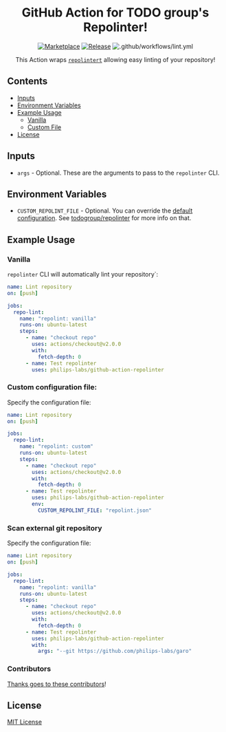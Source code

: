 <div align="center">

# GitHub Action for TODO group's Repolinter!

[![Marketplace](https://img.shields.io/badge/GitHub-Marketplace-green.svg)](https://github.com/marketplace/actions/repolinter) [![Release](https://img.shields.io/github/release/philips-labs/github-action-repolinter.svg)](https://github.com/philips-labs/github-action-repolinter/releases) ![.github/workflows/lint.yml](https://github.com/philips-labs/github-action-repolinter/workflows/.github/workflows/lint.yml/badge.svg)

This Action wraps [`repolintert`](https://github.com/todogroup/repolinter) allowing easy linting of your repository!

</div>

## Contents

- [Inputs](#inputs)
- [Environment Variables](#environment-variables)
- [Example Usage](#example-usage)
    - [Vanilla](#vanilla)
    - [Custom File](#custom-file)
- [License](#license)

## Inputs

- `args` - Optional. These are the arguments to pass to the `repolinter` CLI.

## Environment Variables

- `CUSTOM_REPOLINT_FILE` - Optional. You can override the [default configuration](./repolint.json). See [todogroup/repolinter](https://github.com/todogroup/repolinter) for more info on that.

## Example Usage

### Vanilla

`repolinter` CLI will automatically lint your repository`:

```yaml
name: Lint repository
on: [push]

jobs:
  repo-lint:
    name: "repolint: vanilla"
    runs-on: ubuntu-latest
    steps:
      - name: "checkout repo"
        uses: actions/checkout@v2.0.0
        with:
          fetch-depth: 0
      - name: Test repolinter
        uses: philips-labs/github-action-repolinter
```

### Custom configuration file: 

Specify the configuration file:

```yaml
name: Lint repository
on: [push]

jobs:
  repo-lint:
    name: "repolint: custom"
    runs-on: ubuntu-latest
    steps:
      - name: "checkout repo"
        uses: actions/checkout@v2.0.0
        with:
          fetch-depth: 0
      - name: Test repolinter
        uses: philips-labs/github-action-repolinter
        env:
          CUSTOM_REPOLINT_FILE: "repolint.json"
```


### Scan external git repository 

Specify the configuration file:

```yaml
name: Lint repository
on: [push]

jobs:
  repo-lint:
    name: "repolint: vanilla"
    runs-on: ubuntu-latest
    steps:
      - name: "checkout repo"
        uses: actions/checkout@v2.0.0
        with:
          fetch-depth: 0
      - name: Test repolinter
        uses: philips-labs/github-action-repolinter
        with:
          args: "--git https://github.com/philips-labs/garo"
```

### Contributors

[Thanks goes to these contributors](https://github.com/philips-labs/github-action-repolinter/graphs/contributors)!

## License

[MIT License](./LICENSE)
